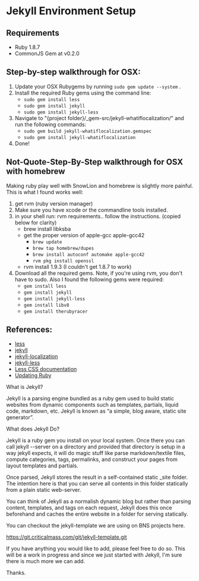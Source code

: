 Jekyll Environment Setup
========================

Requirements
------------
- Ruby 1.8.7
- CommonJS Gem at v0.2.0

Step-by-step walkthrough for OSX:
------------------------------

1. Update your OSX Rubygems by running `sudo gem update --system` .
2. Install the required Ruby gems using the command line:
    - `sudo gem install less`
    - `sudo gem install jekyll`
    - `sudo gem install jekyll-less`
3. Navigate to "{project folder}/_gem-src/jekyll-whatiflocalization/" and run the following commands:
   - `sudo gem build jekyll-whatiflocalization.gemspec`
   - `sudo gem install jekyll-whatiflocalization`
4. Done!

Not-Quote-Step-By-Step walkthrough for OSX with homebrew
--------------------------------------------------------

Making ruby play well with SnowLion and homebrew is slightly more painful.  This is what I found works well:

1. get rvm (ruby version manager)
2. Make sure you have xcode or the commandline tools installed. 
3. in your shell run: rvm requirements.. follow the instructions. (copied below for clarity)
    - brew install libksba
    - get the proper version of apple-gcc apple-gcc42
      - `brew update`
      - `brew tap homebrew/dupes`
      - `brew install autoconf automake apple-gcc42`
      - `rvm pkg install openssl`
    - rvm install 1.9.3 (I couldn't get 1.8.7 to work) 
5. Download all the required gems. Note, if you're using rvm, you don't have to sudo.  Also I found the following gems were required:
    - `gem install less`
    - `gem install jekyll`
    - `gem install jekyll-less`
    - `gem install libv8` 
    - `gem install therubyracer`

References:
------------

- [less](http://rubygems.org/gems/less)
- [jekyll](https://github.com/mojombo/jekyll/wiki/install)
- [jekyll-localization](https://github.com/blackwinter/jekyll-localization)
- [jekyll-less](https://github.com/zroger/jekyll-less)
- [Less CSS documentation](http://lesscss.org/)
- [Updating Ruby](http://pragmaticstudio.com/blog/2010/9/23/install-rails-ruby-mac)




What is Jekyll?

Jekyll is a parsing engine bundled as a ruby gem used to build static websites from dynamic components such as templates, partials, liquid code, markdown, etc. Jekyll is known as “a simple, blog aware, static site generator”.

What does Jekyll Do?

Jekyll is a ruby gem you install on your local system. Once there you can call jekyll --server on a directory and provided that directory is setup in a way jekyll expects, it will do magic stuff like parse markdown/textile files, compute categories, tags, permalinks, and construct your pages from layout templates and partials.

Once parsed, Jekyll stores the result in a self-contained static _site folder. The intention here is that you can serve all contents in this folder statically from a plain static web-server.

You can think of Jekyll as a normalish dynamic blog but rather than parsing content, templates, and tags on each request, Jekyll does this once beforehand and caches the entire website in a folder for serving statically.


You can checkout the jekyll-template we are using on BNS projects here.

https://git.criticalmass.com/git/jekyll-template.git

If you have anything you would like to add, please feel free to do so.  This will be a work in progress and since we just started with Jekyll, I'm sure there is much more we can add.

Thanks.

